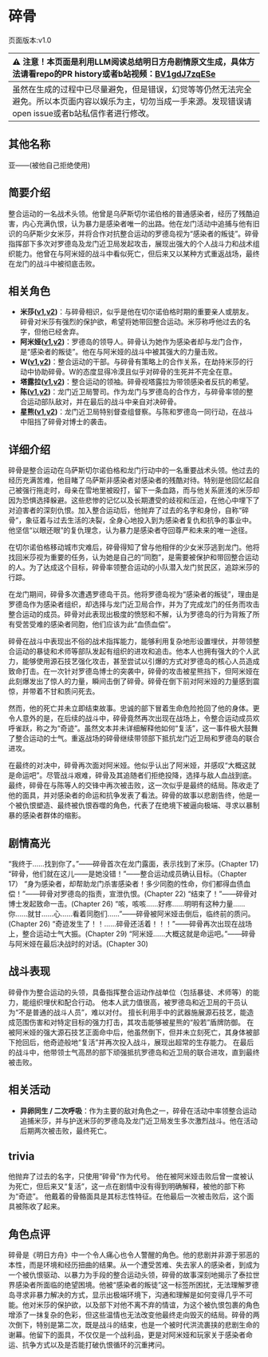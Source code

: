 # 碎骨
页面版本:v1.0
 

| :warning: 注意！本页面是利用LLM阅读总结明日方舟剧情原文生成，具体方法请看repo的PR history或者b站视频：[BV1gdJ7zqESe](https://www.bilibili.com/video/BV1gdJ7zqESe/)         |
|:----------------------------|
| 虽然在生成的过程中已尽量避免，但是错误，幻觉等等仍然无法完全避免。所以本页面内容以娱乐为主，切勿当成一手来源。发现错误请open issue或者b站私信作者进行修改。|



## 其他名称
亚——(被他自己拒绝使用)
## 简要介绍
整合运动的一名战术头领。他曾是乌萨斯切尔诺伯格的普通感染者，经历了残酷迫害，内心充满仇恨，认为暴力是感染者唯一的出路。他在龙门活动中追捕与他有旧识的乌萨斯少女米莎，并将合作对抗整合运动的罗德岛视为“感染者的叛徒”。碎骨指挥部下多次对罗德岛及龙门近卫局发起攻击，展现出强大的个人战斗力和战术组织能力。他曾在与阿米娅的战斗中看似死亡，但后来又以某种方式重返战场，最终在龙门的战斗中被彻底击败。
## 相关角色
-   **米莎([v1](extended_char_mi_sha.md),[v2](../char_v3/extended_char_mi_sha.md))**：与碎骨相识，似乎是他在切尔诺伯格时期的重要亲人或朋友。碎骨对米莎有强烈的保护欲，希望将她带回整合运动。米莎称呼他过去的名字，但他已经舍弃。
-   **阿米娅([v1](char_002_amiya.md),[v2](../char_v3/char_002_amiya.md))**：罗德岛的领导人。碎骨认为她作为感染者却与龙门合作，是“感染者的叛徒”。他在与阿米娅的战斗中被其强大的力量击败。
-   **W([v1](char_113_cqbw.md),[v2](../char_v3/char_113_cqbw.md))**：整合运动的干部。与碎骨有策略上的合作关系，在劫持米莎的行动中协助碎骨。W的态度显得冷漠且似乎对碎骨的生死并不完全在意。
-   **塔露拉([v1](extended_char_386da9.md),[v2](../char_v3/extended_char_ta_lu_la.md))**：整合运动的领袖。碎骨视塔露拉为带领感染者反抗的希望。
-   **陈([v1](char_010_chen.md),[v2](../char_v3/char_010_chen.md))**：龙门近卫局警司。作为龙门与罗德岛的合作方，与碎骨率领的整合运动部队敌对，并在最后的战斗中亲自对决碎骨。
-   **星熊([v1](char_136_hsguma.md),[v2](../char_v3/char_136_hsguma.md))**：龙门近卫局特别督查组督察。与陈和罗德岛一同行动，在战斗中阻挡了碎骨对博士的袭击。
## 详细介绍
碎骨是整合运动在乌萨斯切尔诺伯格和龙门行动中的一名重要战术头领。他过去的经历充满苦难，他目睹了乌萨斯非感染者对感染者的残酷对待。特别是他回忆起自己被强行拖走时，母亲在雪地里被殴打，留下一条血路，而与他关系匪浅的米莎却因为恐惧选择躲避。这些悲惨的记忆以及长期遭受的歧视和压迫，在他心中埋下了对迫害者的深刻仇恨。加入整合运动后，他抛弃了过去的名字和身份，自称“碎骨”，象征着与过去生活的决裂，全身心地投入到为感染者复仇和抗争的事业中。他坚信“以眼还眼”的复仇理念，认为暴力是感染者夺回尊严和未来的唯一途径。

在切尔诺伯格移动城市灾难后，碎骨得知了曾与他相伴的少女米莎逃到龙门。他将找回米莎视为重要的任务，认为她是自己的“同胞”，是需要被保护和带回整合运动的人。为了达成这个目标，碎骨率领整合运动的小队潜入龙门贫民区，追踪米莎的行踪。

在龙门期间，碎骨多次遭遇罗德岛干员。他将罗德岛视为“感染者的叛徒”，理由是罗德岛作为感染者组织，却选择与龙门近卫局合作，并为了完成龙门的任务而攻击整合运动的成员。碎骨对此表现出极度的愤怒和不解，认为罗德岛的行为背叛了所有受苦受难的感染者同胞，他们应该为此“血债血偿”。

碎骨在战斗中表现出不俗的战术指挥能力，能够利用复杂地形设置埋伏，并带领整合运动的暴徒和术师等部队发起有组织的进攻和追击。他本人也拥有强大的个人武力，能够使用源石技艺强化攻击，甚至尝试以引爆的方式对罗德岛的核心人员造成致命打击。在一次针对罗德岛博士的突袭中，碎骨的攻击被星熊挡下，但阿米娅在此刻爆发出了惊人的力量，瞬间击倒了碎骨。碎骨在倒下前对阿米娅的力量感到震惊，并带着不甘和质问死去。

然而，他的死亡并未立即结束故事。忠诚的部下冒着生命危险抢回了他的身体。更令人意外的是，在后续的战斗中，碎骨竟然再次出现在战场上，令整合运动成员欢呼雀跃，称之为“奇迹”。虽然文本并未详细解释他如何“复活”，这一事件极大鼓舞了整合运动的士气。重返战场的碎骨继续带领部下抵抗龙门近卫局和罗德岛的联合进攻。

在最终的对决中，碎骨再次面对阿米娅。他似乎认出了阿米娅，并感叹“大概这就是命运吧”。尽管战斗艰难，碎骨及其追随者们拒绝投降，选择与敌人血战到底。最终，碎骨在与陈等人的交锋中再次被击败，这一次似乎是最终的结局。陈收走了他的面具，并对感染者的命运和抗争发表了看法。碎骨的故事以悲剧告终，他是一个被仇恨塑造、最终被仇恨吞噬的角色，代表了在绝境下被逼向极端、寻求以暴制暴的感染者群体的缩影。
## 剧情高光
“我终于......找到你了。”——碎骨首次在龙门露面，表示找到了米莎。(Chapter 17)
“碎骨，他们就在这儿——是她没错！”——整合运动成员确认目标。（Chapter 17）
“身为感染者，却帮助龙门杀害感染者！多少同胞的性命，你们都得血债血偿！”——碎骨对罗德岛的指责，宣泄仇恨。(Chapter 22)
“结束了！”——碎骨对博士发起致命一击。(Chapter 26)
“咳，咳咳......好疼......明明有这种力量......你......就甘......心......看着同胞们......”——碎骨被阿米娅击倒后，临终前的质问。(Chapter 26)
“奇迹发生了！！......碎骨还活着！！！”——碎骨再次出现在战场上，整合运动士气大振。(Chapter 29)
“阿米娅......大概这就是命运吧。”——碎骨与阿米娅在最后决战时的对话。(Chapter 30)
## 战斗表现
碎骨作为整合运动的头领，具备指挥整合运动作战单位（包括暴徒、术师等）的能力，能组织埋伏和配合行动。
他本人武力值很高，被罗德岛和近卫局的干员认为“不是普通的战斗人员”，难以对付。
擅长利用手中的武器施展源石技艺，能造成范围伤害和对特定目标的强力打击，其攻击能够被星熊的“般若”盾牌防御。
在被阿米娅的强大源石技艺正面命中后，他虽然倒下，但并未立刻死亡，其身体被部下抢回后，他奇迹般地“复活”并再次投入战斗，展现出超常的生存能力。
在最后的战斗中，他带领士气高昂的部下顽强抵抗罗德岛和近卫局的联合进攻，直到最终被击败。
## 相关活动
-   **异卵同生 / 二次呼吸**：作为主要的敌对角色之一，碎骨在活动中率领整合运动追捕米莎，并与护送米莎的罗德岛及龙门近卫局发生多次激烈战斗。他在活动后期两次被击败，最终死亡。
## trivia
他抛弃了过去的名字，只使用“碎骨”作为代号。
他在被阿米娅击败后曾一度被认为死亡，但后来又“复活”，这一点在剧情中没有得到明确解释，被他的部下称为“奇迹”。
他戴着的骨骼面具是其标志性特征。在他最后一次被击败后，这个面具被陈收了起来。
## 角色点评
碎骨是《明日方舟》中一个令人痛心也令人警醒的角色。他的悲剧并非源于邪恶的本性，而是环境和经历扭曲的结果。从一个遭受苦难、失去家人的感染者，到成为一个被仇恨驱动、以暴力为手段的整合运动头领，碎骨的故事深刻地揭示了泰拉世界感染者所面临的绝望困境。他被“感染者的叛徒”这一标签所困扰，无法理解罗德岛寻求非暴力解决的方式，显示出极端环境下，沟通和理解是如何变得几乎不可能。他对米莎的保护欲，以及部下对他不离不弃的情谊，为这个被仇恨包裹的角色增添了一抹复杂的色彩，但这些温情也无法改变他最终走向毁灭的结局。碎骨的两次倒下，特别是第二次，既是战斗的结束，也是一个被时代洪流裹挟的悲剧生命的谢幕。他留下的面具，不仅仅是一个战利品，更是对阿米娅和玩家关于感染者命运、抗争方式以及是否能打破仇恨循环的沉重拷问。
